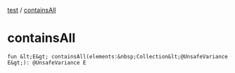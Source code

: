 [test](test/index) / [containsAll](test/contains-all)


# containsAll

`fun &lt;E&gt; containsAll(elements:&nbsp;Collection&lt;@UnsafeVariance E&gt;): @UnsafeVariance E`


